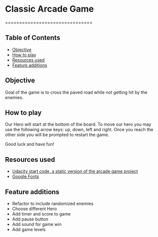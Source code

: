 # Classic Arcade Game
===============================
## Table of Contents
* [Objective](#Objective)
* [How to play](#Howtoplay)
* [Resources used](#Resourcesused)
* [Feature additions](#Featureadditions)

## Objective

Goal of the game is to cross the paved road while not getting hit by the enemies.

## How to play

Our Hero will start at the bottom of the board. To move our hero you may use the following arrow keys: up, down, left and right.
Once you reach the other side you will be prompted to restart the game.

Good luck and have fun!

## Resources used

 * [Udacity start code, a static version of the arcade game project](https://github.com/udacity/frontend-nanodegree-arcade-game)
 * [Google Fonts](https://fonts.google.com/)

## Feature additions

* Refactor to include randomized enemies
* Choose different Hero
* Add timer and score to game
* Add pause button
* Add sound for game win
* Add game levels
